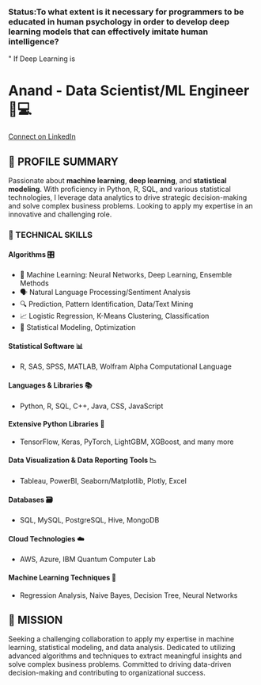 ### Status:To what extent is it necessary for programmers to be educated in human psychology in order to develop deep learning models that can effectively imitate human intelligence?
" If Deep Learning is 

# Anand - Data Scientist/ML Engineer 🧠💻

[Connect on LinkedIn](https://www.linkedin.com/in/anand-shah-ds)

## 📝 PROFILE SUMMARY

Passionate about **machine learning**, **deep learning**, and **statistical modeling**. With proficiency in Python, R, SQL, and various statistical technologies, I leverage data analytics to drive strategic decision-making and solve complex business problems. Looking to apply my expertise in an innovative and challenging role.

### 🧩 TECHNICAL SKILLS

#### Algorithms 🎛️
- 🤖 Machine Learning: Neural Networks, Deep Learning, Ensemble Methods
- 🗣️ Natural Language Processing/Sentiment Analysis
- 🔍 Prediction, Pattern Identification, Data/Text Mining
- 📈 Logistic Regression, K-Means Clustering, Classification
- 🧮 Statistical Modeling, Optimization

#### Statistical Software 📊
- R, SAS, SPSS, MATLAB, Wolfram Alpha Computational Language

#### Languages & Libraries 📚
- Python, R, SQL, C++, Java, CSS, JavaScript

#### Extensive Python Libraries 🐍
- TensorFlow, Keras, PyTorch, LightGBM, XGBoost, and many more

#### Data Visualization & Data Reporting Tools 📉
- Tableau, PowerBI, Seaborn/Matplotlib, Plotly, Excel

#### Databases 🗃️
- SQL, MySQL, PostgreSQL, Hive, MongoDB

#### Cloud Technologies ☁️
- AWS, Azure, IBM Quantum Computer Lab

#### Machine Learning Techniques 🤖
- Regression Analysis, Naive Bayes, Decision Tree, Neural Networks

## 🚀 MISSION

Seeking a challenging collaboration to apply my expertise in machine learning, statistical modeling, and data analysis. Dedicated to utilizing advanced algorithms and techniques to extract meaningful insights and solve complex business problems. Committed to driving data-driven decision-making and contributing to organizational success.

